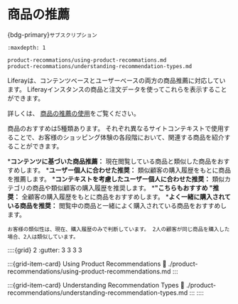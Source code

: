 # 商品の推薦

{bdg-primary}`サブスクリプション`

```{toctree}
:maxdepth: 1

product-recommations/using-product-recommations.md
product-recommations/understanding-recommendation-types.md
```

Liferayは、コンテンツベースとユーザーベースの両方の商品推薦に対応しています。 Liferayインスタンスの商品と注文データを使ってこれらを表示することができます。

詳しくは、 [商品の推薦の使用](./product-recommendations/using-product-recommendations.md)をご覧ください。

商品のおすすめは5種類あります。 それぞれ異なるサイトコンテキストで使用することで、お客様のショッピング体験の各段階において、関連する商品を紹介することができます。

***コンテンツに基づいた商品推薦：** 現在閲覧している商品と類似した商品をおすすめします。
***ユーザー個人に合わせた推奨：** 類似顧客の購入履歴をもとに商品を推薦します。
***コンテキストを考慮したユーザー個人に合わせた推奨：** 類似カテゴリの商品や類似顧客の購入履歴を推奨します。
***"こちらもおすすめ "推奨：** 全顧客の購入履歴をもとに商品をおすすめします。
***よく一緒に購入されている商品を推奨：** 閲覧中の商品と一緒によく購入されている商品をおすすめします。

```{important}
お客様の類似性は、現在、購入履歴のみで判断しています。 2人の顧客が同じ商品を購入した場合、2人は類似しています。
```

::::{grid} 2 :gutter: 3 3 3 3

:::{grid-item-card} Using Product Recommendations
:link: ./product-recommendations/using-product-recommendations.md
:::

:::{grid-item-card} Understanding Recommendation Types
:link: ./product-recommendations/understanding-recommendation-types.md
::: ::::
